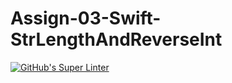 # Assign-03-Swift-StrLengthAndReverseInt
[![GitHub's Super Linter](https://github.com/ICS4U-Programming-VanN/Assign-03-Swift-StrLengthAndReverseInt/workflows/GitHub's%20Super%20Linter/badge.svg)](https://github.com/ICS4U-Programming-VanN/Assign-03-Swift-StrLengthAndReverseInt/actions)
